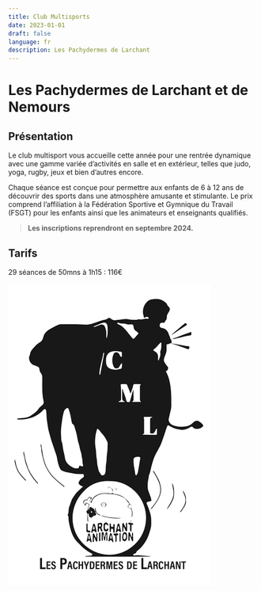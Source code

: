 ```yaml
---
title: Club Multisports
date: 2023-01-01
draft: false
language: fr
description: Les Pachydermes de Larchant
---
```

# Les Pachydermes de Larchant et de Nemours

## Présentation

Le club multisport vous accueille cette année pour une rentrée dynamique avec une gamme variée d’activités en salle et en extérieur, telles que judo, yoga, rugby, jeux et bien d’autres encore. 

Chaque séance est conçue pour permettre aux enfants de 6 à 12 ans de découvrir des sports dans une atmosphère amusante et stimulante. Le prix comprend l’affiliation à la Fédération Sportive et Gymnique du Travail (FSGT) pour les enfants ainsi que les animateurs et enseignants qualifiés.

>  **Les inscriptions reprendront en septembre 2024.**

## Tarifs

29 séances de 50mns à 1h15 : 116€

![Calendrier](cml.png "Calendrier")

